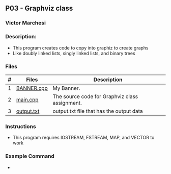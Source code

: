 ## P03 - Graphviz class
### Victor Marchesi
### Description:

- This program creates code to copy into graphiz to create graphs
- Like doubly linked lists, singly linked lists, and binary trees

### Files

|   #   | Files    | Description                      |
| :---: | -------- | -------------------------------- |
|   1   | [BANNER.cpp](./BANNER.cpp) | My Banner. |
|   2   | [main.cpp](./main.cpp)   | The source code for Graphviz class assignment. |
|   3   | [output.txt](./output.txt) | output.txt file that has the output data |


### Instructions

- This program requires IOSTREAM, FSTREAM, MAP, and VECTOR to work

### Example Command

-